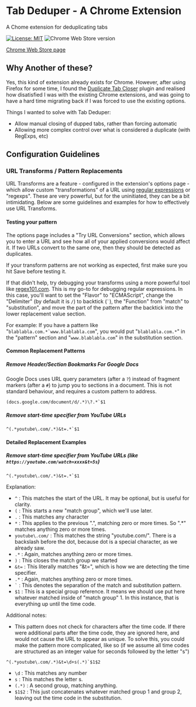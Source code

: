 # Tab Deduper - A Chrome Extension
A Chome extension for deduplicating tabs

[![License: MIT](https://img.shields.io/badge/License-MIT-lightgray.svg)](https://opensource.org/licenses/MIT)
![Chrome Web Store version](https://img.shields.io/chrome-web-store/v/fpcohiaaphpfoneofdlabjnpipbnkplj.svg)

[Chrome Web Store page](https://storage.googleapis.com/web-dev-uploads/image/WlD8wC6g8khYWPJUsQceQkhXSlv1/tbyBjqi7Zu733AAKA5n4.png)

## Why Another of these?
Yes, this kind of extension already exists for Chrome. However, after using Firefox for some time,
I found the [Duplicate Tab Closer](https://addons.mozilla.org/en-US/firefox/addon/duplicate-tabs-closer/)
plugin and realised how disatisfied I was with the existing Chrome extensions, and was going to have a hard time migrating
back if I was forced to use the existing options.

Things I wanted to solve with Tab Deduper:
- Allow manual closing of dupped tabs, rather than forcing automatic
- Allowing more complex control over what is considered a duplicate (with RegExps, etc)

## Configuration Guidelines

### URL Transforms / Pattern Replacements
URL Transforms are a feature - configured in the extension's options page - which allow custom "transformations" of a URL using [regular expressions](https://www.w3schools.com/js/js_regexp.asp) or "regexps". These are very powerful, but for the uninitiated, they can be a bit intimidating. Below are some guidelines and examples for how to effectively use URL Transforms.

#### Testing your pattern
The options page includes a "Try URL Conversions" section, which allows you to enter a URL and see how all of your applied conversions would affect it. If two URLs convert to the same one, then they should be detected as duplicates.

If your transform patterns are not working as expected, first make sure you hit Save before testing it.

If that didn't help, try debugging your transforms using a more powerful tool like [regex101.com](https://regex101.com). This is my go-to for debugging regular expressions. In this case, you'll want to set the "Flavor" to "ECMAScript", change the "Delimiter" (by default it is `/`) to backtick (``` ` ```), the "Function" from "match" to "substitution", and move the part of the pattern after the backtick into the lower replacement value section.

For example: If you have a pattern like "```blablabla.com.*`www.blablabla.com```", you would put "`blablabla.com.*`" in the "pattern" section and "`www.blablabla.com`" in the substitution section.

#### Common Replacement Patterns
##### Remove Header/Section Bookmarks For Google Docs
Google Docs uses URL query parameters (after a `?`) instead of fragment markers (after a `#`) to jump you to sections in a document.
This is not standard behaviour, and requires a custom pattern to address.
```
(docs.google.com/document/d/.*)\?.*`$1
```

##### Remove start-time specifier from YouTube URLs
```
^(.*youtube\.com/.*)&t=.*`$1
```

#### Detailed Replacement Examples
##### Remove start-time specifier from YouTube URLs (like `https://youtube.com/watch=xxxx&t=5s`)

```
^(.*youtube\.com/.*)&t=.*`$1
```

Explanation:

* `^` : This matches the start of the URL. It may be optional, but is useful for clarity.
* `(` : This starts a new "match group", which we'll use later.
* `.` : This matches any character
* `*` : This applies to the previous ".", matching zero or more times. So ".*" matches anything zero or more times.
* `youtube\.com/` : This matches the string "youtube.com/". There is a backslash before the dot, because dot is a special character, as we already saw.
* `.*` : Again, matches anything zero or more times.
* `)` : This closes the match group we started
* `&t=` : This literally matches "&t=", which is how we are detecting the time specifier.
* `.*` : Again, matches anything zero or more times.
* ``` ` ``` : This denotes the separation of the match and substitution pattern.
* `$1` : This is a special group reference. It means we should use put here whatever matched inside of "match group" 1. In this instance, that is everything up until the time code.

Additional notes:

* This pattern does not check for characters after the time code. If there were additional parts after the time code, they are ignored here, and would not cause the URL to appear as unique. To solve this, you could make the pattern more complicated, like so (if we assume all time codes are structured as an integer value for seconds followed by the letter "s")

```
^(.*youtube\.com/.*)&t=\d+s(.*)`$1$2
```

* `\d` : This matches any number
* `s` : This matches the letter s.
* `(.*)` : A second group, matching anything.
* `$1$2` : This just concatenates whatever matched group 1 and group 2, leaving out the time code in the substitution.
